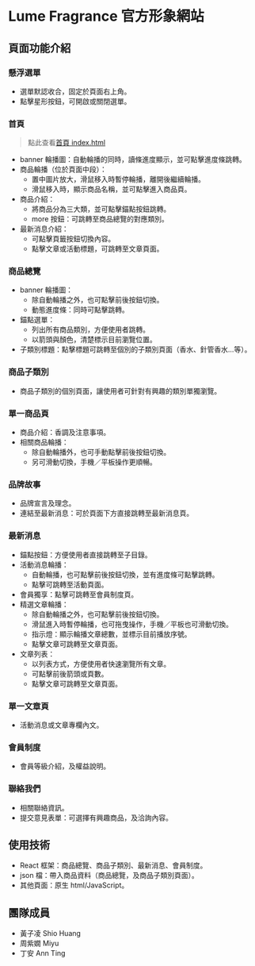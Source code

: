 # Lume Fragrance 官方形象網站 

## 頁面功能介紹

### 懸浮選單
- 選單默認收合，固定於頁面右上角。
- 點擊星形按鈕，可開啟或關閉選單。

### 首頁 
> 點此查看[首頁 index.html](https://anntingg.github.io/lume-fragrance/)

- banner 輪播圖：自動輪播的同時，讀條進度顯示，並可點擊進度條跳轉。
- 商品輪播（位於頁面中段）：
    - 置中圖片放大，滑鼠移入時暫停輪播，離開後繼續輪播。
    - 滑鼠移入時，顯示商品名稱，並可點擊進入商品頁。
- 商品介紹：
    - 將商品分為三大類，並可點擊錨點按鈕跳轉。
    - more 按鈕：可跳轉至商品總覽的對應類別。
- 最新消息介紹：
    - 可點擊頁籤按鈕切換內容。
    - 點擊文章或活動標題，可跳轉至文章頁面。

### 商品總覽
- banner 輪播圖：
    - 除自動輪播之外，也可點擊前後按鈕切換。
    - 動態進度條：同時可點擊跳轉。
- 錨點選單：
    - 列出所有商品類別，方便使用者跳轉。
    - 以箭頭與顏色，清楚標示目前瀏覽位置。
- 子類別標題：點擊標題可跳轉至個別的子類別頁面（香水、針管香水...等）。

### 商品子類別
- 商品子類別的個別頁面，讓使用者可針對有興趣的類別單獨瀏覽。

### 單一商品頁
- 商品介紹：香調及注意事項。
- 相關商品輪播：
    - 除自動輪播外，也可手動點擊前後按鈕切換。
    - 另可滑動切換，手機／平板操作更順暢。

### 品牌故事
- 品牌宣言及理念。
- 連結至最新消息：可於頁面下方直接跳轉至最新消息頁。

### 最新消息
- 錨點按鈕：方便使用者直接跳轉至子目錄。
- 活動消息輪播：
    - 自動輪播，也可點擊前後按鈕切換，並有進度條可點擊跳轉。
    - 點擊可跳轉至活動頁面。
- 會員獨享：點擊可跳轉至會員制度頁。
- 精選文章輪播：
    - 除自動輪播之外，也可點擊前後按鈕切換。
    - 滑鼠進入時暫停輪播，也可拖曳操作，手機／平板也可滑動切換。
    - 指示燈：顯示輪播文章總數，並標示目前播放序號。
    - 點擊文章可跳轉至文章頁面。
- 文章列表：
    - 以列表方式，方便使用者快速瀏覽所有文章。
    - 可點擊前後箭頭或頁數。
    - 點擊文章可跳轉至文章頁面。

### 單一文章頁
- 活動消息或文章專欄內文。

### 會員制度
- 會員等級介紹，及權益說明。

### 聯絡我們
- 相關聯絡資訊。
- 提交意見表單：可選擇有興趣商品，及洽詢內容。

## 使用技術
- React 框架：商品總覽、商品子類別、最新消息、會員制度。
- json 檔：帶入商品資料（商品總覽，及商品子類別頁面）。
- 其他頁面：原生 html/JavaScript。

## 團隊成員
- 黃子凌 Shio Huang
- 周紫嫺 Miyu
- 丁安 Ann Ting